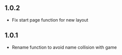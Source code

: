## 1.0.2

- Fix start page function for new layout

## 1.0.1

- Rename function to avoid name collision with game
